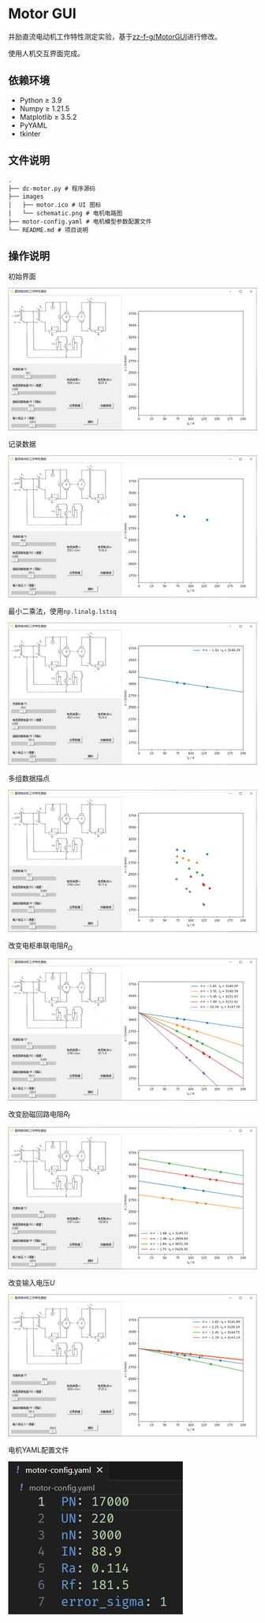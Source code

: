 # Motor GUI
并励直流电动机工作特性测定实验，基于[zz-f-g/MotorGUI](https://github.com/zz-f-g/MotorGUI)进行修改。

使用人机交互界面完成。

## 依赖环境
- Python $\ge$ 3.9
- Numpy $\ge$ 1.21.5
- Matplotlib $\ge$ 3.5.2
- PyYAML
- tkinter

## 文件说明
```shell
.
├── dc-motor.py # 程序源码
├── images
│   ├── motor.ico # UI 图标
│   └── schematic.png # 电机电路图
├── motor-config.yaml # 电机模型参数配置文件
└── README.md # 项目说明
```

## 操作说明
初始界面

![](./images/default.png)

记录数据

![](./images/scatter.png)

最小二乘法，使用`np.linalg.lstsq`

![](./images/fit.png)

多组数据描点

![](./images/R_changed_scatter.png)

改变电枢串联电阻$R_{\Omega}$

![](./images/R_changed_fit.png)

改变励磁回路电阻$R_{\text{f}}$

![](./images/Rf_changed_fit.png)

改变输入电压$U$

![](./images/U_changed_fit.png)

电机YAML配置文件

![](./images/yaml.png)
